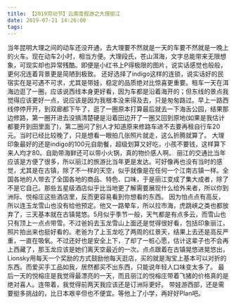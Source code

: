 ```yaml
---
title: 【2019劳动节】云南度假游之大理丽江
date: 2019-07-21 14:26:00
tags:
---
```


   当年昆明大理之间的动车还没开通，去大理要不然就是一天的车要不然就是一晚上的火车。现在动车2小时，相当方便。大理段氏，苍山洱海，文字总能带来无限想象，可现实却也异常残酷。即便是小红书上P得极限的图片，说实话感觉也般般，更何况连着背景更是简陋到极致。
   还好选择了indigo这样的连锁，说实话好的民宿实在是可遇不可求，尤其是带娃，稳定的品质绝对比惊喜更重要。租车一天在洱海边逛了一圈，应该说西线本身更好看，因为车都是沿着海开的；但东线的景点我觉得应该更好一点，说应该是因为我根本没来得及去，只是匆匆路过。早上一路西线停停开开，到双廊都下午了，逛了一圈原本打算最后就去一下海舌公园，结果那边修路，第一圈开进去没搞清楚硬是沿着田边开了一圈又回到原地(如果是我估计都要开到田里面了)，第二圈问了别人才知道原来修路车进不去要再租自行车20元。当时已经比较晚了，只是想看一眼拍几张照片就走，这么折腾就算了。
   大理印象最好的还是indigo的100元自助餐，超级划算又好吃，小孩不要钱，这样算下来人均才80。自助带海鲜还可以带小火锅，真的物价感人啊。
   丽江的交通比当年应该是方便了很多，所以丽江的旅游比当年更是发达。可好像再也没有当时的感觉，尤其是在古镇，除了不一样的天空，似乎就像是在任何一个江南古镇一样。全国各地的人带去了全国各地的商品、特色、口味，于是丽江变成了集大成者，除了不是它自己。那些五星级酒店似乎比当地更了解需要展现什么给外来者，所以你到洲际、悦榕庄这些酒店里，反而更容易看到你想看的东西。
   因为怕点点有高反，所以连玉龙雪山也没有给他预定。他又一路晕车，所以拉市海，虎跳峡之类也都放弃了，三天基本就在古镇晃悠。5月似乎季节一般，天气都是有点多云，而雪山也只有顶上一点点带雪。不过爸妈去玉龙雪山上面还是觉得很好看，包括印象丽江，照片拍出来也挺好看的。老爸为了上玉龙吃了两周的红景天，结果上去还是高反严重，一直在吸氧。不过还好也是安全上下，了却了一桩心愿，估计这辈子也不会再上西藏了，那玉龙应该是她们离天空最近的一次。点点跟着在古镇晃悠进晃悠出，Lionsky用每天一个奖励的方式鼓励他每天逛店，买的就是淘宝上基本可以对折的东西。而爱买手工品如我，居然都买不出东西，只能说年轻人口味变太多了。
   最后一天的悦榕庄是我觉得最漂亮的一天，而且丽江的悦榕庄带着飞猪的价格真的是绝对喜人。连带着，我觉得前两天我应该还是订洲际更好。
   带娃游西部，还是需要挺多挑战的，比日本艰辛但也不便宜。等他上了小学，再好好Plan吧。
